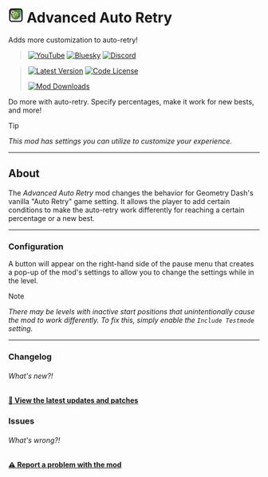 # <img src="logo.png" width="30" alt="The mod's logo." /> Advanced Auto Retry
Adds more customization to auto-retry!

> [<img alt="YouTube" src="https://img.shields.io/youtube/channel/subscribers/UCi2M6N_ff1UC6MyfWzKQvgg?style=for-the-badge&logo=youtube&logoColor=ffffff&label=YouTube">](https://www.youtube.com/@cheese_works/) [<img alt="Bluesky" src="https://img.shields.io/badge/dynamic/json?url=https%3A%2F%2Fpublic.api.bsky.app%2Fxrpc%2Fapp.bsky.actor.getProfile%2F%3Factor%3Dcheeseworks.gay&query=%24.followersCount&style=for-the-badge&logo=bluesky&logoColor=ffffff&label=Bluesky">](https://bsky.app/profile/cheeseworks.gay) [<img alt="Discord" src="https://img.shields.io/discord/460081436637134859?style=for-the-badge&logo=discord&logoColor=ffffff&label=Discord">](https://dsc.gg/cubic)

> [<img alt="Latest Version" src="https://img.shields.io/github/v/release/BlueWitherer/AdvancedAutoRetry?include_prereleases&sort=semver&display_name=release&style=for-the-badge&logo=github&logoColor=ffffff&label=Version">](../../releases/) [<img alt="Code License" src="https://img.shields.io/github/license/BlueWitherer/AdvancedAutoRetry?style=for-the-badge&logo=gnu&logoColor=ffffff&label=License">](LICENSE.md)
>  
> [<img alt="Mod Downloads" src="https://img.shields.io/github/downloads/BlueWitherer/AdvancedAutoRetry/total?style=for-the-badge&logo=geode&logoColor=ffffff&label=Downloads">](https://www.geode-sdk.org/mods/cheeseworks.advancedautoretry)

Do more with auto-retry. Specify percentages, make it work for new bests, and more!

> [!TIP]
> *This mod has settings you can utilize to customize your experience.*

---

## About
The *Advanced Auto Retry* mod changes the behavior for Geometry Dash's vanilla "Auto Retry" game setting. It allows the player to add certain conditions to make the auto-retry work differently for reaching a certain percentage or a new best.

---

### Configuration
A button will appear on the right-hand side of the pause menu that creates a pop-up of the mod's settings to allow you to change the settings while in the level.

> [!NOTE]
>
> *There may be levels with inactive start positions that unintentionally cause the mod to work differently. To fix this, simply enable the `Include Testmode` setting.*

---

### Changelog
###### What's new?!
**[📜 View the latest updates and patches](./changelog.md)**

### Issues
###### What's wrong?!
**[⚠️ Report a problem with the mod](../../issues/)**
